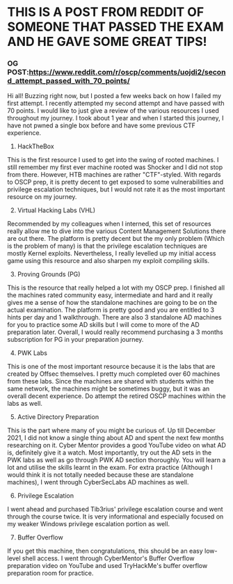 # **THIS IS A POST FROM REDDIT OF SOMEONE THAT PASSED THE EXAM AND HE GAVE SOME GREAT TIPS!**

### OG POST:https://www.reddit.com/r/oscp/comments/uojdi2/second_attempt_passed_with_70_points/

Hi all! Buzzing right now, but I posted a few weeks back on how I failed my first attempt. I recently attempted my second attempt and have passed with 70 points.
I would like to just give a review of the various resources I used throughout my journey. I took about 1 year and when I started this journey, I have not pwned a single box before and have some previous CTF experience.
1. HackTheBox

This is the first resource I used to get into the swing of rooted machines. I still remember my first ever machine rooted was Shocker and I did not stop from there. 
However, HTB machines are rather "CTF"-styled. With regards to OSCP prep, 
it is pretty decent to get exposed to some vulnerabilities and privilege escalation techniques, 
but I would not rate it as the most important resource on my journey.

2. Virtual Hacking Labs (VHL)

Recommended by my colleagues when I interned, this set of resources really allow me to dive into the various Content Management Solutions there are out there. 
The platform is pretty decent but the my only problem (Which is the problem of many) is that the privilege escalation techniques are mostly Kernel exploits. 
Nevertheless, I really levelled up my initial access game using this resource and also sharpen my exploit compiling skills.

3. Proving Grounds (PG)

This is the resource that really helped a lot with my OSCP prep. I finished all the machines rated community easy, 
intermediate and hard and it really gives me a sense of how the standalone machines are going to be on the actual examination. 
The platform is pretty good and you are entitled to 3 hints per day and 1 walkthrough. 
There are also 3 standalone AD machines for you to practice some AD skills but I will come to more of the AD preparation later. 
Overall, I would really recommend purchasing a 3 months subscription for PG in your preparation journey.

4. PWK Labs

This is one of the most important resource because it is the labs that are created by Offsec themselves. 
I pretty much completed over 60 machines from these labs. Since the machines are shared with students within the same network, 
the machines might be sometimes buggy, but it was an overall decent experience. 
Do attempt the retired OSCP machines within the labs as well.

5. Active Directory Preparation

This is the part where many of you might be curious of. 
Up till December 2021, I did not know a single thing about AD and spent the next few months researching on it. 
Cyber Mentor provides a good YouTube video on what AD is, definitely give it a watch. Most importantly, 
try out the AD sets in the PWK labs as well as go through PWK AD section thoroughly. 
You will learn a lot and utilise the skills learnt in the exam. 
For extra practice (Although I would think it is not totally needed because these are standalone machines), I went through CyberSecLabs AD machines as well.

6. Privilege Escalation

I went ahead and purchased Tib3rius' privilege escalation course and went through the course twice. 
It is very informational and especially focused on my weaker Windows privilege escalation portion as well.

7. Buffer Overflow

If you get this machine, then congratulations, this should be an easy low-level shell access. 
I went through CyberMentor's Buffer Overflow preparation video on YouTube and used TryHackMe's buffer overflow preparation room for practice.
